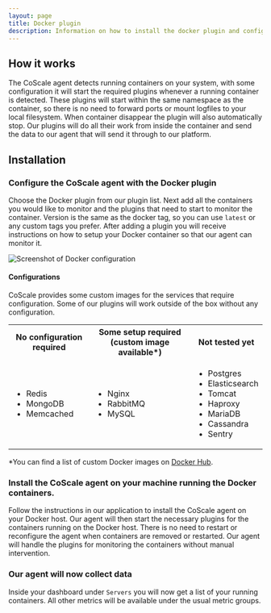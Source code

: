 ```yaml
---
layout: page
title: Docker plugin
description: Information on how to install the docker plugin and configure your container monitoring
---
```


## How it works
The CoScale agent detects running containers on your system, with some configuration it will start the required plugins whenever a running container is detected. These plugins will start within the same namespace as the container, so there is no need to forward ports or mount logfiles to your local filesystem. When container disappear the plugin will also automatically stop. Our plugins will do all their work from inside the container and send the data to our agent that will send it through to our platform.

## Installation

### Configure the CoScale agent with the Docker plugin

Choose the Docker plugin from our plugin list. Next add all the containers you would like to monitor and the plugins that need to start to monitor the container. Version is the same as the docker tag, so you can use `latest` or any custom tags you prefer. After adding a plugin you will receive instructions on how to setup your Docker container so that our agent can monitor it.

<img src="{{ site.baseurl}}/gfx/agent/plugins/docker/configuration.png" alt="Screenshot of Docker configuration" class="img-responsive" />

#### Configurations

CoScale provides some custom images for the services that require configuration. Some of our plugins will work outside of the box without any configuration.

<table>
    <tr>
        <th>No configuration required</th>
        <th>Some setup required (custom image available*)</th>
        <th>Not tested yet</th>
    </tr>
    <tr>
        <td>
            <ul>
                <li>Redis</li>
                <li>MongoDB</li>
                <li>Memcached</li>
            </ul>
        </td>
        <td>
            <ul>
                <li>Nginx</li>
                <li>RabbitMQ</li>
                <li>MySQL</li>
            </ul>
        </td>
        <td>
            <ul>
                <li>Postgres</li>
                <li>Elasticsearch</li>
                <li>Tomcat</li>
                <li>Haproxy</li>
                <li>MariaDB</li>
                <li>Cassandra</li>
                <li>Sentry</li>
            </ul>
        </td>
    </tr>
</table>

*You can find a list of custom Docker images on [Docker Hub](https://hub.docker.com/u/coscale/).


### Install the CoScale agent on your machine running the Docker containers.

Follow the instructions in our application to install the CoScale agent on your Docker host. Our agent will then start the necessary plugins for the containers running on the Docker host. There is no need to restart or reconfigure the agent when containers are removed or restarted. Our agent will handle the plugins for monitoring the containers without manual intervention.

### Our agent will now collect data

Inside your dashboard under `Servers` you will now get a list of your running containers. All other metrics will be available under the usual metric groups.
